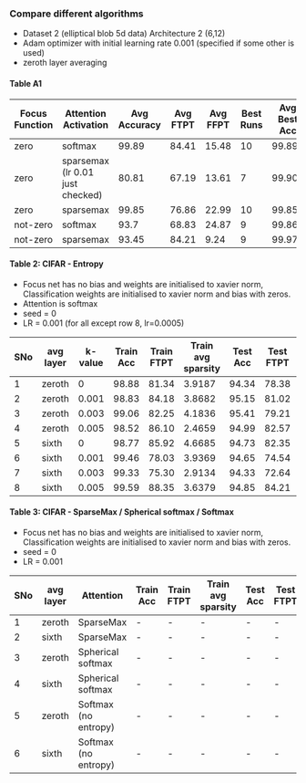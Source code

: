 ### Compare different algorithms

- Dataset 2 (elliptical blob 5d data) Architecture 2 (6,12)
- Adam optimizer with initial learning rate 0.001 (specified if some other is used)
- zeroth layer averaging

 #### Table A1
 |Focus Function | Attention Activation | Avg Accuracy  | Avg FTPT | Avg FFPT | Best Runs | Avg Best Acc | Avg Best FTPT | Average Best FFPT|
 | ---- | -----------------    | ---------     | -------  | -----    | ---       |        ----- |   ---------   | --------                  |
 | zero | softmax  |  99.89 |84.41 | 15.48 | 10 | 99.89 | 84.41 | 15.48 | 
 | zero |  sparsemax (lr 0.01 just checked)|  80.81 | 67.19 | 13.61 |  7 | 99.90 | 94.90 | 5.08 | 
 | zero | sparsemax  |   99.85 | 76.86 | 22.99 | 10 | 99.85 | 76.86 | 22.99 |
 | not-zero| softmax | 93.7 | 68.83 | 24.87 | 9 | 99.86 |76.47 | 23.39 |
 | not-zero| sparsemax | 93.45 | 84.21 | 9.24  | 9 | 99.976 | 93.48 | 6.49 |   
 
 #### Table 2: CIFAR - Entropy
 - Focus net has no bias and weights are initialised to xavier norm, Classification weights are initialised to xavier norm and bias with zeros.
 - Attention is softmax
 - seed = 0
 - LR = 0.001 (for all except row 8, lr=0.0005)
 
 |SNo | avg layer | k-value | Train Acc  | Train FTPT | Train avg sparsity | Test Acc  | Test FTPT | Test avg sparsity |
 |----|-----------|--------|-------|-------|--------|-------|-------|--------|
 | 1  | zeroth    |  0     | 98.88 | 81.34 | 3.9187 | 94.34 | 78.38 | 4.1388 |
 | 2  | zeroth    |  0.001 | 98.83 | 84.18 | 3.8682 | 95.15 | 81.02 | 4.0746 |
 | 3  | zeroth    |  0.003 | 99.06 | 82.25 | 4.1836 | 95.41 | 79.21 | 4.4451 |
 | 4  | zeroth    |  0.005 | 98.52 | 86.10 | 2.4659 | 94.99 | 82.57 | 2.5934 |
 | 5  | sixth     |  0     | 98.77 | 85.92 | 4.6685 | 94.73 | 82.35 | 4.8302 |
 | 6  | sixth     |  0.001 | 99.46 | 78.03 | 3.9369 | 94.65 | 74.54 | 4.0924 |
 | 7  | sixth     |  0.003 | 99.33 | 75.30 | 2.9134 | 94.33 | 72.64 | 2.9869 |
 | 8  | sixth     |  0.005 | 99.59 | 88.35 | 3.6379 | 94.85 | 84.21 | 3.7670 |
 
 #### Table 3: CIFAR - SparseMax / Spherical softmax / Softmax 
 - Focus net has no bias and weights are initialised to xavier norm, Classification weights are initialised to xavier norm and bias with zeros.
 - seed = 0
 - LR = 0.001
 
 |SNo | avg layer | Attention | Train Acc  | Train FTPT | Train avg sparsity | Test Acc  | Test FTPT | Test avg sparsity |
 |----|-----------|--------|-------|-------|--------|-------|-------|--------|
 | 1  | zeroth    | SparseMax            | - | - | - | - | - | - |
 | 2  | sixth     | SparseMax            | - | - | - | - | - | - |
 | 3  | zeroth    | Spherical softmax    | - | - | - | - | - | - |
 | 4  | sixth     | Spherical softmax    | - | - | - | - | - | - |
 | 5  | zeroth    | Softmax (no entropy) | - | - | - | - | - | - |
 | 6  | sixth     | Softmax (no entropy) | - | - | - | - | - | - |

 
 
  
 
